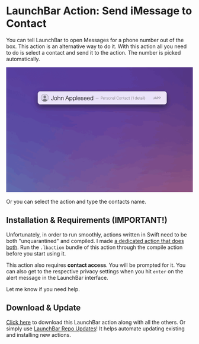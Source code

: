 # LaunchBar Action: Send iMessage to Contact

You can tell LaunchBar to open Messages for a phone number out of the box. This action is an alternative way to do it. With this action all you need to do is select a contact and send it to the action. The number is picked automatically. 

<img src="01.gif" width="780"/>

Or you can select the action and type the contacts name.  

## Installation & Requirements (IMPORTANT!)

Unfortunately, in order to run smoothly, actions written in Swift need to be both "unquarantined" and compiled. I made [a dedicated action that does both](https://github.com/Ptujec/LaunchBar/tree/master/Compile-Swift-Action#readme). Run the `.lbaction` bundle of this action through the compile action before you start using it.

This action also requires **contact access**. You will be prompted for it. You can also get to the respective privacy settings when you hit `enter` on the alert message in the LaunchBar interface.

Let me know if you need help. 

## Download & Update

[Click here](https://github.com/Ptujec/LaunchBar/archive/refs/heads/master.zip) to download this LaunchBar action along with all the others. Or simply use [LaunchBar Repo Updates](https://github.com/Ptujec/LaunchBar/tree/master/LB-Repo-Updates#launchbar-repo-updates-action)! It helps automate updating existing and installing new actions.